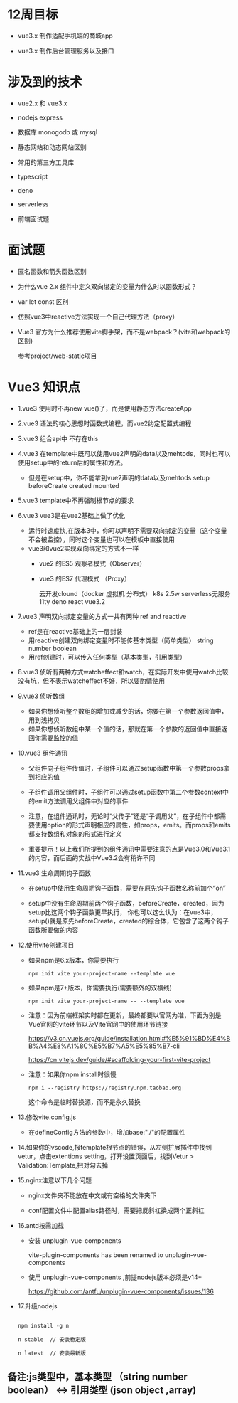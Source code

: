 # 12周目标

 - vue3.x 制作适配手机端的商城app

 - vue3.x 制作后台管理服务以及接口

# 涉及到的技术

 - vue2.x 和 vue3.x

 - nodejs express

 - 数据库 monogodb 或 mysql

 - 静态网站和动态网站区别

 - 常用的第三方工具库

 - typescript

 - deno

 - serverless

 - 前端面试题

# 面试题

 - 匿名函数和箭头函数区别

 - 为什么vue 2.x 组件中定义双向绑定的变量为什么时以函数形式？

 - var let const 区别

 - 仿照vue3中reactive方法实现一个自己代理方法（proxy）

 - Vue3 官方为什么推荐使用vite脚手架，而不是webpack？(vite和webpack的区别) 
  
    参考project/web-static项目

# Vue3 知识点

 - 1.vue3 使用时不再new vue()了，而是使用静态方法createApp
 - 2.vue3 语法的核心思想时函数式编程，而vue2约定配置式编程
 - 3.vue3 组合api中 不存在this
 - 4.vue3 在template中既可以使用vue2声明的data以及mehtods，同时也可以使用setup中的return后的属性和方法。
    - 但是在setup中，你不能拿到vue2声明的data以及mehtods
        setup
        beforeCreate
        created
        mounted
 - 5.vue3 template中不再强制根节点的要求
 - 6.vue3 vue3是在vue2基础上做了优化
    - 运行时速度快,在版本3中，你可以声明不需要双向绑定的变量（这个变量不会被监控），同时这个变量也可以在模板中直接使用
    - vue3和vue2实现双向绑定的方式不一样
      - vue2 的ES5 观察者模式（Observer）
      - vue3 的ES7 代理模式 （Proxy）
     
        云开发clound（docker 虚拟机 分布式） k8s 2.5w 
        serverless无服务 11ty deno react vue3.2 
 - 7.vue3 声明双向绑定变量的方式一共有两种 ref and reactive
    - ref是在reactive基础上的一层封装
    - 用reactive创建双向绑定变量时不能传基本类型（简单类型） string number boolean
    - 用ref创建时，可以传入任何类型（基本类型，引用类型）
 
 - 8.vue3 侦听有两种方式watcheffect和watch，在实际开发中使用watch比较没有坑，但不表示watcheffect不好，所以要酌情使用

 - 9.vue3 侦听数组
   - 如果你想侦听整个数组的增加或减少的话，你要在第一个参数返回值中，用到浅拷贝
   - 如果你想侦听数组中某一个值的话，那就在第一个参数的返回值中直接返回你需要监控的值
  
 - 10.vue3 组件通讯

   - 父组件向子组件传值时，子组件可以通过setup函数中第一个参数props拿到相应的值

   - 子组件调用父组件时，子组件可以通过setup函数中第二个参数context中的emit方法调用父组件中对应的事件

   - 注意，在组件通讯时，无论时“父传子”还是“子调用父”，在子组件中都需要使用option的形式声明相应的属性，如props，emits。而props和emits都支持数组和对象的形式进行定义

   - 重要提示！以上我们所提到的组件通讯中需要注意的点是Vue3.0和Vue3.1的内容，而后面的实战中Vue3.2会有稍许不同

 - 11.vue3 生命周期钩子函数

   - 在setup中使用生命周期钩子函数，需要在原先钩子函数名称前加个“on”

   - setup中没有生命周期前两个钩子函数，beforeCreate，created，因为setup比这两个钩子函数更早执行，
     你也可以这么认为：在vue3中，setup()就是原先beforeCreate，created的综合体，它包含了这两个钩子函数所要做的内容

 - 12.使用vite创建项目

    - 如果npm是6.x版本，你需要执行

      ```
      npm init vite your-project-name --template vue
      ```

    - 如果npm是7+版本，你需要执行(需要额外的双横线)

      ```
      npm init vite your-project-name -- --template vue
      ```

    - 注意：因为前端框架实时都在更新，最终都要以官网为准，下面为别是Vue官网的vite环节以及Vite官网中的使用环节链接

      https://v3.cn.vuejs.org/guide/installation.html#%E5%91%BD%E4%BB%A4%E8%A1%8C%E5%B7%A5%E5%85%B7-cli
      
      https://cn.vitejs.dev/guide/#scaffolding-your-first-vite-project

    - 注意：如果你npm install时很慢

      ```
      npm i --registry https://registry.npm.taobao.org
      ```

      这个命令是临时替换源，而不是永久替换



 - 13.修改vite.config.js

    - 在defineConfig方法的参数中，增加base:"./"的配置属性
 
 - 14.如果你的vscode,报template根节点的错误，从左侧扩展插件中找到vetur，点击extentions setting，打开设置页面后，找到Vetur > Validation:Template,把对勾去掉

 - 15.nginx注意以下几个问题

    - nginx文件夹不能放在中文或有空格的文件夹下

    - conf配置文件中配置alias路径时，需要把反斜杠换成两个正斜杠

 - 16.antd按需加载

    - 安装 unplugin-vue-components

      vite-plugin-components has been renamed to unplugin-vue-components
    
    - 使用 unplugin-vue-components ,前提nodejs版本必须是v14+

      https://github.com/antfu/unplugin-vue-components/issues/136
 
 - 17.升级nodejs

    ```

    npm install -g n

    n stable  // 安装稳定版

    n latest  // 安装最新版

    ```
    
 ## 备注:js类型中，基本类型 （string number boolean） <-> 引用类型 (json object ,array)
 

